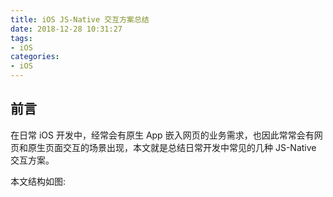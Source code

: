 ```yaml
---
title: iOS JS-Native 交互方案总结
date: 2018-12-28 10:31:27
tags:
- iOS
categories:
- iOS
---
```


## 前言
在日常 iOS 开发中，经常会有原生 App 嵌入网页的业务需求，也因此常常会有网页和原生页面交互的场景出现，本文就是总结日常开发中常见的几种 JS-Native 交互方案。

本文结构如图:



## 